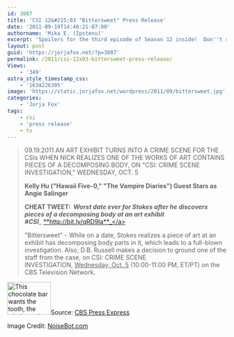 ```yaml
---
id: 3807
title: 'CSI 12&#215;03 "Bittersweet" Press Release'
date: '2011-09-19T14:40:21-07:00'
authorname: 'Mika E. (Ipstenu)'
excerpt: 'Spoilers for the third episode of Season 12 inside!  Don''t read if you don''t want to know about Nick Stoke''s date and someone getting benched.'
layout: post
guid: 'https://jorjafox.net/?p=3807'
permalink: /2011/csi-12x03-bittersweet-press-release/
Views:
    - '349'
astra_style_timestamp_css:
    - '1634226305'
image: 'https://static.jorjafox.net/wordpress/2011/09/bittersweet.jpg'
categories:
    - 'Jorja Fox'
tags:
    - csi
    - 'press release'
    - tv
---
```


<blockquote>09.19.2011
AN ART EXHIBIT TURNS INTO A CRIME SCENE FOR THE CSIs WHEN NICK REALIZES ONE OF THE WORKS OF ART CONTAINS PIECES OF A DECOMPOSING BODY, ON "CSI: CRIME SCENE INVESTIGATION," WEDNESDAY, OCT. 5

**Kelly Hu ("Hawaii Five-0," "The Vampire Diaries") Guest Stars as Angie Salinger**

**CHEAT TWEET:  _Worst date ever for Stokes after he discovers pieces of a decomposing body at an art exhibit #CSI_**_ _<a href="http://bit.ly/qRD9la">_**http://bit.ly/qRD9la**_</a>

"Bittersweet" - While on a date, Stokes realizes a piece of art at an exhibit has decomposing body parts in it, which leads to a full-blown investigation. Also, D.B. Russell makes a decision to ground one of the staff from the case, on CSI: CRIME SCENE INVESTIGATION, <span style="text-decoration: underline;">Wednesday, Oct. 5</span> (10:00-11:00 PM, ET/PT) on the CBS Television Network.</blockquote>
<img class="alignleft size-thumbnail wp-image-3808" title="Bittersweet" src="//static.jorjafox.net/wordpress/2011/09/bittersweet-210x140.jpg" alt="This chocolate bar wants the tooth, the whole tooth, and nothing but the tooth! 100% cotton t-shirt with screen print." width="100" height="75" />Source: <a href="http://www.cbspressexpress.com/div.php/cbs_entertainment/original/release?id=231&amp;dpid=56&amp;rid=29202">CBS Press Express</a>

Image Credit: <a href="http://www.noisebot.com/bittersweet_t-shirt">NoiseBot.com</a>

&nbsp;
